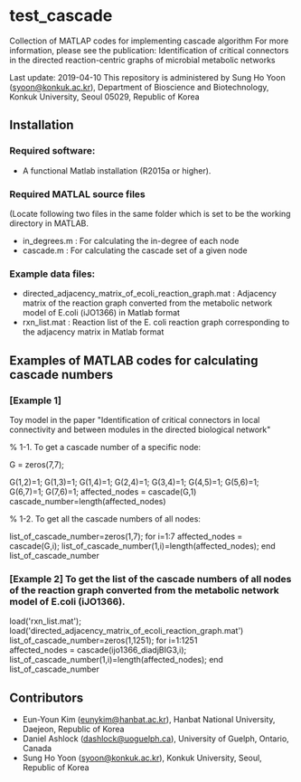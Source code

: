 # test_cascade

Collection of MATLAP codes for implementing cascade algorithm
For more information, please see the publication: Identification of critical connectors in the directed reaction-centric graphs of microbial metabolic networks

Last update: 2019-04-10
This repository is administered by Sung Ho Yoon (syoon@konkuk.ac.kr), Department of Bioscience and Biotechnology, Konkuk University, Seoul 05029, Republic of Korea

## Installation
### Required software:
* A functional Matlab installation (R2015a or higher).

### Required MATLAL source files 
(Locate following two files in the same folder which is set to be the working directory in MATLAB.
* in_degrees.m : For calculating the in-degree of each node
* cascade.m : For calculating the cascade set of a given node

### Example data files:
* directed_adjacency_matrix_of_ecoli_reaction_graph.mat : Adjacency matrix of the reaction graph converted from the metabolic network model of E.coli (iJO1366) in Matlab format
* rxn_list.mat : Reaction list of the E. coli reaction graph corresponding to the adjacency matrix in Matlab format

## Examples of MATLAB codes for calculating cascade numbers

### [Example 1] 
Toy model in the paper "Identification of critical connectors in local connectivity and between modules in the directed biological network" 

% 1-1. To get a cascade number of a specific node: 

G = zeros(7,7);

G(1,2)=1; G(1,3)=1; G(1,4)=1; G(2,4)=1; G(3,4)=1; G(4,5)=1; G(5,6)=1; G(6,7)=1; G(7,6)=1;
affected_nodes = cascade(G,1)
cascade_number=length(affected_nodes)
 
% 1-2. To get all the cascade numbers of all nodes: 

list_of_cascade_number=zeros(1,7);
for i=1:7 
	affected_nodes = cascade(G,i);
	list_of_cascade_number(1,i)=length(affected_nodes);
end 
list_of_cascade_number

### [Example 2] To get the list of the cascade numbers of all nodes of the reaction graph converted from the metabolic network model of E.coli (iJO1366). 

load('rxn_list.mat');
load('directed_adjacency_matrix_of_ecoli_reaction_graph.mat')
list_of_cascade_number=zeros(1,1251);
for i=1:1251	
	affected_nodes = cascade(ijo1366_diadjBIG3,i);
	list_of_cascade_number(1,i)=length(affected_nodes);
end 
list_of_cascade_number

## Contributors
* Eun-Youn Kim (eunykim@hanbat.ac.kr), Hanbat National University, Daejeon, Republic of Korea
* Daniel Ashlock (dashlock@uoguelph.ca), University of Guelph, Ontario, Canada
* Sung Ho Yoon (syoon@konkuk.ac.kr), Konkuk University, Seoul, Republic of Korea
